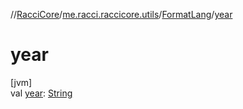//[RacciCore](../../../index.md)/[me.racci.raccicore.utils](../index.md)/[FormatLang](index.md)/[year](year.md)

# year

[jvm]\
val [year](year.md): [String](https://kotlinlang.org/api/latest/jvm/stdlib/kotlin/-string/index.html)
